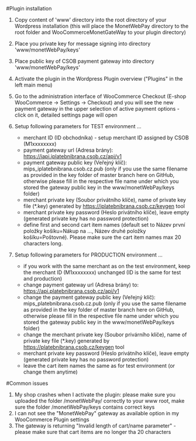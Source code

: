 #Plugin installation

1. Copy content of 'www' directory into the root directory of your Wordpress installation (this will place the MonetWebPay directory to the root folder and WooCommerceMonetGateWay to your plugin directory)

2. Place you private key for message signing into directory 'www/monetWebPay/keys'

3. Place public key of CSOB payment gateway into directory 'www/monetWebPay/keys'

4. Activate the plugin in the Wordpress Plugin overview ("Plugins" in the left main menu)

5. Go to the administration interface of WooCommerce Checkout (E-shop WooCommerce -> Settings -> Checkout) and you will see the new payment gateway in the upper selection of active payment options - click on it, detailed settings page will open

6. Setup following parameters for TEST environment ...
	- merchant ID (ID obchodníka) - setup merchant ID assigned by CSOB (M1xxxxxxxx)
	- payment gateway url (Adresa brány): https://iapi.iplatebnibrana.csob.cz/api/v1
	- payment gateway public key (Veřejný klíč): mips_iplatebnibrana.csob.cz.pub (only if you use the same filename as provided in the key folder of master branch here on GitHub, otherwise please fill in the respective file name under which you stored the gateway public key in the www/monetWebPay/keys folder)
	- merchant private key (Soubor privátního klíče), name of private key file (*.key) generated by https://iplatebnibrana.csob.cz/keygen tool
	- merchant private key password (Heslo privátního klíče), leave empty (generated private key has no password protection)
	- define first and second cart item names (default set to Název první položky košíku=Nákup na ..., Název druhé položky košíku=Poštovné). Please make sure the cart item names max 20 characters long.

7. Setup following parameters for PRODUCTION environment ... 	
	- if you work with the same merchant as on the test environment, keep the merchant ID (M1xxxxxxxx) unchanged (ID is the same for test and production)
	- change payment gateway url (Adresa brány) to: https://api.platebnibrana.csob.cz/api/v1
	- change the payment gateway public key (Veřejný klíč): mips_platebnibrana.csob.cz.pub (only if you use the same filename as provided in the key folder of master branch here on GitHub, otherwise please fill in the respective file name under which you stored the gateway public key in the www/monetWebPay/keys folder)
	- change the merchant private key (Soubor privárního klíče), name of private key file (*.key) generated by https://platebnibrana.csob.cz/keygen tool
	- merchant private key password (Heslo privátního klíče), leave empty (generated private key has no password protection)
	- leave the cart item names the same as for test environment (or change them anytime)

#Common issues

1. My shop crashes when I activate the plugin: please make sure you uploaded the folder /monetWebPay/ correctly to your www root, make sure the folder /monetWebPay/keys contains correct keys
2. I can not see the "MonetWebPay" gateway as available option in my WooCommerce Plugin settings
3. The gateway is returning "Invalid length of cart/name parameter" - please make sure that cart items are no longer tha 20 characters
